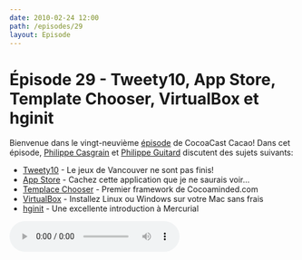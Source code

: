 ```yaml
---
date: 2010-02-24 12:00
path: /episodes/29
layout: Episode
---
```

# Épisode 29 - Tweety10, App Store, Template Chooser, VirtualBox et hginit
<p>Bienvenue dans le vingt-neuvième <a href="https://archive.org/download/cacaocast/cacaocast_29.mp3" title="CocoaCast Cacao Episode 29">épisode</a> de CocoaCast Cacao! Dans cet épisode, <a href="http://www.twitter.com/philippec" title="Philippe Casgrain sur Twitter">Philippe Casgrain</a> et <a href="http://www.twitter.com/philippeguitard" title="Philippe Guitard sur Twitter">Philippe Guitard</a> discutent des sujets suivants:</p>
<ul><li><a href="http://cocoaminded.com/tweety10" title="Tweety10">Tweety10</a> - Le jeux de Vancouver ne sont pas finis!</li>
<li><a href="http://speirs.org/blog/2010/2/19/apple-boots-out-the-booty.html" title="App Store">App Store</a> - Cachez cette application que je ne saurais voir…</li>
<li><a href="http://cocoaminded.com/sample-code/template-chooser-v0-1/" title="Templace Chooser">Templace Chooser</a> - Premier framework de Cocoaminded.com</li>
<li><a href="http://www.virtualbox.org/" title="VirtualBox">VirtualBox</a> - Installez Linux ou Windows sur votre Mac sans frais</li>
<li><a href="http://hginit.com/" title="hginit">hginit</a> - Une excellente introduction à Mercurial</li>
</ul>
<p><audio controls><source src="https://archive.org/download/cacaocast/cacaocast_29.mp3" type="audio/mpeg"><source src="https://archive.org/download/cacaocast/cacaocast_29.mp3" type="audio/mp4">Votre navigateur ne supporte pas l'élément audio / Your browser does not support the audio element.</audio></p>
